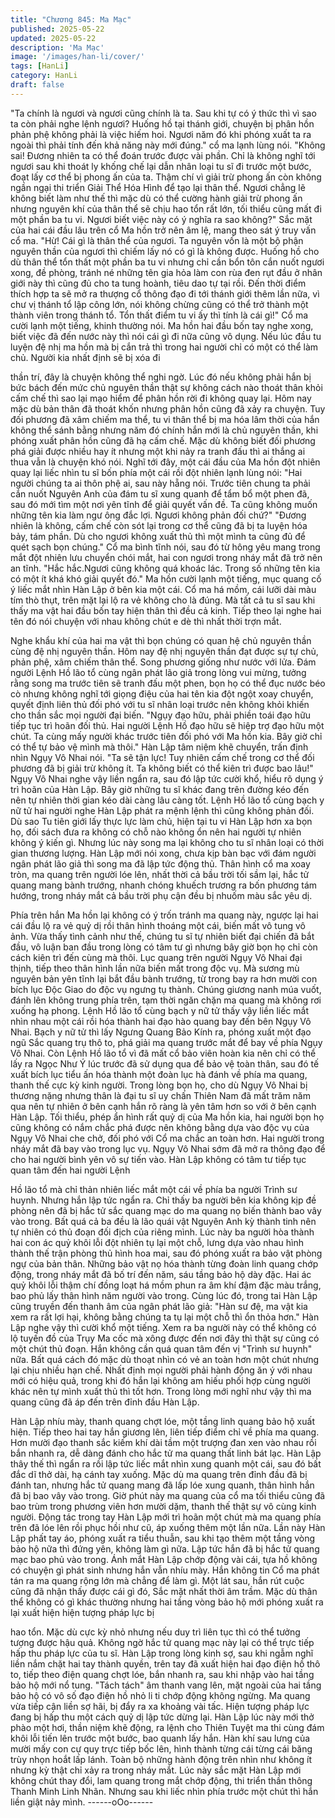 ```yaml
---
title: "Chương 845: Ma Mạc"
published: 2025-05-22
updated: 2025-05-22
description: 'Ma Mạc'
image: '/images/han-li/cover/'
tags: [HanLi]
category: HanLi
draft: false
---
```


"Ta chính là ngươi và ngươi cũng chính là ta. Sau khi tự có ý thức
thì vì sao ta còn phải nghe lệnh ngươi? Huống hồ tại thánh giới,
chuyện bị phân hồn phản phệ không phải là việc hiếm hoi. Ngươi
năm đó khi phóng xuất ta ra ngoài thì phải tính đến khả năng này
mới đúng." cổ ma lạnh lùng nói.
"Không sai! Đương nhiên ta có thể đoán trước được vài phần. Chỉ
là không nghĩ tới ngươi sau khi thoát ly khống chế lại dẫn nhân
loại tu sĩ đi trước một bước, đoạt lấy cơ thể bị phong ấn của ta.
Thậm chí vì giải trừ phong ấn còn không ngần ngại thi triển Giải
Thể Hóa Hình để tạo lại thân thể. Ngươi chẳng lẽ không biết làm
như thế thì mặc dù có thể cường hành giải trừ phong ấn nhưng
nguyên khí của thân thể sẽ chịu hao tổn rất lớn, tối thiểu cũng mất
đi một phần ba tu vi. Ngươi biết việc này có ý nghĩa ra sao
không?" Sắc mặt của hai cái đầu lâu trên cổ Ma hồn trở nên âm
lệ, mang theo sát ý truy vấn cổ ma.
"Hừ! Cái gì là thân thể của ngươi. Ta nguyên vốn là một bộ phận
nguyên thần của ngươi thì chiếm lấy nó có gì là không được.
Huống hồ cho dù thân thể tổn thất một phần ba tu vi nhưng chỉ
cần bổn tôn cắn nuốt ngươi xong, đề phòng, tránh né những tên
gia hỏa làm con rùa đen rụt đầu ở nhân giới này thì cũng đủ cho
ta tung hoành, tiêu dao tự tại rồi. Đến thời điểm thích hợp ta sẽ
mở ra thượng cổ thông đạo đi tới thánh giới thêm lần nữa, vì chư
vị thánh tổ lập công lớn, nói không chừng cũng có thể trở thành
một thành viên trong thánh tổ. Tổn thất điểm tu vi ấy thì tính là cái
gì!" Cổ ma cười lạnh một tiếng, khinh thường nói.
Ma hồn hai đầu bốn tay nghe xong, biết việc đã đến nước này thì
nói cái gì đi nữa cũng vô dụng.
Nếu lúc đầu tu luyện đệ nhị ma hồn mà bị cắn trả thì trong hai
người chỉ có một có thể làm chủ. Người kia nhất định sẽ bị xóa đi

thần trí, đây là chuyện không thể nghi ngờ.
Lúc đó nếu không phải hắn bị bức bách đến mức chủ nguyên
thần thật sự không cách nào thoát thân khỏi cấm chế thì sao lại
mạo hiểm để phân hồn rời đi không quay lại. Hôm nay mặc dù
bản thân đã thoát khốn nhưng phân hồn cũng đã xảy ra chuyện.
Tuy đối phương đã xâm chiếm ma thể, tu vi thân thể bị ma hóa
lâm thời của hắn không thể sánh bằng nhưng năm đó chính hắn
mới là chủ nguyên thần, khi phóng xuất phân hồn cũng đã hạ cấm
chế. Mặc dù không biết đối phương phá giải được nhiều hay ít
nhưng một khi nảy ra tranh đấu thì ai thắng ai thua vẫn là chuyện
khó nói.
Nghĩ tới đây, một cái đầu của Ma hồn đột nhiên quay lại liếc nhìn
tu sĩ bốn phía một cái rồi đột nhiên lạnh lùng nói:
"Hai người chúng ta ai thôn phệ ai, sau này hẵng nói. Trước tiên
chung ta phải cắn nuốt Nguyên Anh của đám tu sĩ xung quanh để
tẩm bổ một phen đã, sau đó mới tìm một nơi yên tĩnh để giải
quyết vấn đề. Ta cũng không muốn những tên kia làm ngư ông
đắc lợi. Ngươi không phản đối chứ?"
"Đương nhiên là không, cấm chế còn sót lại trong cơ thể cũng đã
bị ta luyện hóa bảy, tám phần. Dù cho ngươi không xuất thủ thì
một mình ta cũng đủ để quét sạch bọn chúng." Cổ ma bình tĩnh
nói, sau đó từ hông yêu mang trong mắt đột nhiên lưu chuyển
chói mắt, hai con ngươi trong nháy mắt đã trở nên an tĩnh.
"Hắc hắc.Ngươi cũng không quá khoác lác. Trong số những tên
kia có một ít khá khó giải quyết đó." Ma hồn cười lạnh một tiếng,
mục quang cố ý liếc mắt nhìn Hàn Lập ở bên kia một cái.
Cổ ma há mồm, cái lưỡi dài màu tím thò thụt, trên mặt lại lộ ra vẻ
không cho là đúng.
Mà tất cả tu sĩ sau khi thấy ma vật hai đầu bốn tay hiện thân thì
đều cả kinh. Tiếp theo lại nghe hai tên đó nói chuyện với nhau
không chút e dè thì nhất thời trợn mắt.

Nghe khẩu khí của hai ma vật thì bọn chúng có quan hệ chủ
nguyên thần cùng đệ nhị nguyên thần. Hôm nay đệ nhị nguyên
thần đạt được sự tự chủ, phản phệ, xâm chiếm thân thể. Song
phương giống như nước với lửa.
Đám người Lệnh Hồ lão tổ cùng ngân phát lão giả trong lòng vui
mừng, tưởng rằng song ma trước tiên sẽ tranh đấu một phen,
bọn họ có thể đục nước béo cò nhưng không nghĩ tới giọng điệu
của hai tên kia đột ngột xoay chuyển, quyết định liên thủ đối phó
với tu sĩ nhân loại trước nên không khỏi khiến cho thần sắc mọi
người đại biến.
"Ngụy đạo hữu, phải phiền toái đạo hữu tiếp tục trì hoãn đối thủ.
Hai người Lệnh Hồ đạo hữu sẽ hiệp trợ đạo hữu một chút. Ta
cùng mấy người khác trước tiên đối phó với Ma hồn kia. Bây giờ
chỉ có thể tự bảo vệ mình mà thôi." Hàn Lập tâm niệm khẽ
chuyển, trấn định nhìn Ngụy Vô Nhai nói.
"Ta sẽ tận lực! Tuy nhiên cấm chế trong cơ thể đối phương đã bị
giải trừ không ít. Ta không biết có thể kiên trì được bao lâu!" Ngụy
Vô Nhai nghe vậy liền ngẩn ra, sau đó lập tức cười khổ, hiểu rõ
dụng ý trì hoãn của Hàn Lập.
Bây giờ những tu sĩ khác đang trên đường kéo đến nên tự nhiên
thời gian kéo dài càng lâu càng tốt.
Lệnh Hồ lão tổ cùng bạch y nữ tử hai người nghe Hàn Lập phát
ra mệnh lệnh thì cũng không phản đối. Dù sao Tu tiên giới lấy
thực lực làm chủ, hiện tại tu vi Hàn Lập hơn xa bọn họ, đối sách
đưa ra không có chỗ nào không ổn nên hai người tự nhiên không
ý kiến gì.
Nhưng lúc này song ma lại không cho tu sĩ nhân loại có thời gian
thương lượng. Hàn Lập mới nói xong, chưa kịp bàn bạc với đám
người ngân phát lão giả thì song ma đã lập tức động thủ.
Thân hình cổ ma xoay tròn, ma quang trên người lóe lên, nhất
thời cả bầu trời tối sầm lại, hắc tử quang mang bành trướng,
nhanh chóng khuếch trương ra bốn phương tám hướng, trong
nháy mắt cả bầu trời phụ cận đều bị nhuốm màu sắc yêu dị.

Phía trên hắn Ma hồn lại không có ý trốn tránh ma quang này,
ngược lại hai cái đầu lộ ra vẻ quỷ dị rồi thân hình thoáng một cái,
biến mất vô tung vô ảnh.
Vừa thấy tình cảnh như thế, chúng tu sĩ tự nhiên biết đại chiến đã
bắt đầu, vô luận ban đầu trong lòng có tâm tư gì nhưng bây giờ
bọn họ chỉ còn cách kiên trì đến cùng mà thôi.
Lục quang trên người Ngụy Vô Nhai đại thịnh, tiếp theo thân hình
lần nữa biến mất trong độc vụ. Mà sương mù nguyên bản yên
tĩnh lại bắt đầu bành trướng, từ trong bay ra hơn mười con bích
lục Độc Giao do độc vụ ngưng tụ thành. Chúng giương nanh múa
vuốt, đánh lên không trung phía trên, tạm thời ngăn chặn ma
quang mà không rơi xuống hạ phong.
Lệnh Hồ lão tổ cùng bạch y nữ tử thấy vậy liền liếc mắt nhìn nhau
một cái rồi hóa thành hai đạo hào quang bay đến bên Ngụy Vô
Nhai. Bạch y nữ tử thì lấy Ngưng Quang Bảo Kính ra, phóng xuất
một đạo ngũ Sắc quang trụ thô to, phá giải ma quang trước mắt
để bay về phía Ngụy Vô Nhai.
Còn Lệnh Hồ lão tổ vì đã mất cổ bảo viên hoàn kia nên chỉ có thể
lấy ra Ngọc Như Ý lúc trước đã sử dụng qua để bảo vệ toàn thân,
sau đó tế xuất bích lục tiểu ấn hóa thành một đoàn lục hà đánh về
phía ma quang, thanh thế cực kỳ kinh người.
Trong lòng bọn họ, cho dù Ngụy Vô Nhai bị thương nặng nhưng
thân là đại tu sĩ uy chấn Thiên Nam đã mất trăm năm qua nên tự
nhiên ở bên cạnh hắn rõ ràng là yên tâm hơn so với ở bên cạnh
Hàn Lập. Tối thiểu, phép ẩn hình rất quỷ dị của Ma hồn kia, hai
người bọn họ cũng không có nắm chắc phá được nên không
bằng dựa vào độc vụ của Ngụy Vô Nhai che chở, đối phó với Cổ
ma chắc an toàn hơn.
Hai người trong nháy mắt đã bay vào trong lục vụ. Ngụy Vô Nhai
sớm đã mở ra thông đạo để cho hai người bình yên vô sự tiến
vào.
Hàn Lập không có tâm tư tiếp tục quan tâm đến hai người Lệnh

Hồ lão tổ mà chỉ thản nhiên liếc mắt một cái về phía ba người
Trình sư huynh.
Nhưng hắn lập tức ngẩn ra.
Chỉ thấy ba người bên kia không kịp đề phòng nên đã bị hắc tử
sắc quang mạc do ma quang nọ biến thành bao vây vào trong.
Bất quá cả ba đều là lão quái vật Nguyên Anh kỳ thành tinh nên
tự nhiên có thủ đoạn đối địch của riêng mình.
Lúc này ba người hòa thành hai con ác quỷ khôi lỗi đột nhiên tụ
lại một chỗ, lưng dựa vào nhau hình thành thế trận phòng thủ
hình hoa mai, sau đó phóng xuất ra bảo vật phòng ngự của bản
thân. Những bảo vật nọ hóa thành từng đoàn linh quang chớp
động, trong nháy mắt đã bố trí đến năm, sáu tầng bảo hộ dày đặc.
Hai ác quỷ khôi lỗi thậm chí đồng loạt há mồm phun ra âm khí
đậm đặc màu trắng, bao phủ lấy thân hình năm người vào trong.
Cùng lúc đó, trong tai Hàn Lập cũng truyền đến thanh âm của
ngân phát lão giả:
"Hàn sư đệ, ma vật kia xem ra rất lợi hại, không bằng chúng ta tụ
lại một chỗ thì ổn thỏa hơn."
Hàn Lập nghe vậy thì cười khổ một tiếng.
Xem ra ba người này có thể không có lộ tuyến đồ của Trụy Ma
cốc mà xông được đến nơi đây thì thật sự cũng có một chút thủ
đoạn. Hắn không cần quá quan tâm đến vị "Trình sư huynh" nữa.
Bất quá cách đó mặc dù thoạt nhìn có vẻ an toàn hơn một chút
nhưng lại chịu nhiều hạn chế. Nhất định mọi người phải hành
động ăn ý với nhau mới có hiệu quả, trong khi đó hắn lại không
am hiếu phối hợp cùng người khác nên tự mình xuất thủ thì tốt
hơn.
Trong lòng mới nghĩ như vậy thì ma quang cũng đã áp đến trên
đỉnh đầu Hàn Lập.

Hàn Lập nhíu mày, thanh quang chợt lóe, một tầng linh quang bảo
hộ xuất hiện.
Tiếp theo hai tay hắn giương lên, liên tiếp điểm chỉ về phía ma
quang.
Hơn mười đạo thanh sắc kiếm khí dài tầm một trượng đan xen
vào nhau rồi bắn nhanh ra, dễ dàng đánh cho hắc tử ma quang
thất linh bát lạc.
Hàn Lập thây thế thì ngẩn ra rồi lập tức liếc mắt nhìn xung quanh
một cái, sau đó bất đắc dĩ thở dài, hạ cánh tay xuống.
Mặc dù ma quang trên đỉnh đầu đã bị đánh tan, nhưng hắc tử
quang mang đã lấp lóe xung quanh, thân hình hắn đã bị bao vây
vào trong.
Giờ phút này ma quang của cổ ma tối thiểu cũng đã bao trùm
trong phương viên hơn mười dặm, thanh thế thật sự vô cùng kinh
người.
Động tác trong tay Hàn Lập mới trì hoãn một chút mà ma quang
phía trên đã lóe lên rồi phục hồi như cũ, áp xuống thêm một lần
nữa.
Lần này Hàn Lập phất tay áo, phóng xuất ra tiểu thuẫn, sau khi
tạo thêm một tầng vòng bảo hộ nữa thì đứng yên, không làm gì
nữa.
Lập tức hắn đã bị hắc tử quang mạc bao phủ vào trong.
Ánh mắt Hàn Lập chớp động vài cái, tựa hồ không có chuyện gì
phát sinh nhưng hắn vẫn nhíu mày.
Hắn không tin Cổ ma phát tán ra ma quang rộng lớn mà chẳng để
làm gì. Một lát sau, hắn rút cuộc cũng đã nhận thấy được cái gì
đó, Sắc mặt nhất thời âm trầm.
Mặc dù thân thể không có gì khác thường nhưng hai tầng vòng
bảo hộ mới phóng xuất ra lại xuất hiện hiện tượng pháp lực bị

hao tổn. Mặc dù cực kỳ nhỏ nhưng nếu duy trì liên tục thì có thể
tưởng tượng được hậu quả. Không ngờ hắc tử quang mạc này lại
có thể trực tiếp hấp thu pháp lực của tu sĩ.
Hàn Lập trong lòng kinh sợ, sau khi ngẫm nghĩ liền nắm chặt hai
tay thành quyền, trên tay đã xuất hiện hai đạo điện hồ thô to, tiếp
theo điện quang chợt lóe, bắn nhanh ra, sau khi nhập vào hai
tầng bảo hộ mới nổ tung.
"Tách tách" âm thanh vang lên, mặt ngoài của hai tầng bảo hộ có
vô số đạo điện hồ nhỏ li ti chớp động không ngừng. Ma quang
vừa tiếp cận liền sợ hãi, bị đẩy ra xa khoảng vài tấc. Hiện tượng
pháp lực đang bị hấp thu một cách quỷ dị lập tức dừng lại.
Hàn Lập lúc này mới thở phào một hơi, thần niệm khẽ động, ra
lệnh cho Thiên Tuyệt ma thi cùng đám khôi lỗi tiến lên trước một
bước, bao quanh lấy hắn. Hàn khí sau lưng của mười mấy con
cự quy trực tiếp bốc lên, hình thành từng cái từng cái băng trùy
nhọn hoắt lấp lánh.
Toàn bộ những hành động trên nhìn như không ít nhưng kỳ thật
chỉ xảy ra trong nháy mắt.
Lúc này sắc mặt Hàn Lập mới không chút thay đổi, lam quang
trong mắt chớp động, thi triển thần thông Thanh Minh Linh Nhãn.
Nhưng sau khi liếc nhìn phía trước một chút thì hắn liền giật nảy
mình.
------oOo------
